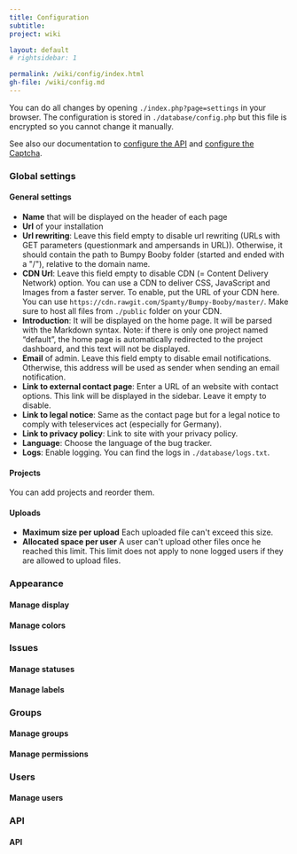 ```yaml
---
title: Configuration
subtitle: 
project: wiki

layout: default
# rightsidebar: 1

permalink: /wiki/config/index.html
gh-file: /wiki/config.md
---
```

You can do all changes by opening `./index.php?page=settings` in your browser. The configuration is stored in `./database/config.php` but this file is encrypted so you cannot change it manually.

See also our documentation to [configure the API]({{site.url}}/api/) and [configure the Captcha]({{site.url}}/wiki/captcha/).

### Global settings

#### General settings

 * __Name__ that will be displayed on the header of each page
 * __Url__ of your installation
 * __Url rewriting__: Leave this field empty to disable url rewriting (URLs with GET parameters (questionmark and ampersands in URL)). Otherwise, it should contain the path to Bumpy Booby folder (started and ended with a "/"), relative to the domain name.
 * __CDN Url__: Leave this field empty to disable CDN (= Content Delivery Network) option. You can use a CDN to deliver CSS, JavaScript and Images from a faster server. To enable, put the URL of your CDN here. You can use `https://cdn.rawgit.com/Spamty/Bumpy-Booby/master/`. Make sure to host all files from `./public` folder on your CDN.
 * __Introduction__: It will be displayed on the home page. It will be parsed with the Markdown syntax. Note: if there is only one project named “default”, the home page is automatically redirected to the project dashboard, and this text will not be displayed.
 * __Email__ of admin. Leave this field empty to disable email notifications. Otherwise, this address will be used as sender when sending an email notification.
 * __Link to external contact page__: Enter a URL of an website with contact options. This link will be displayed in the sidebar. Leave it empty to disable.
 * __Link to legal notice__: Same as the contact page but for a legal notice to comply with teleservices act (especially for Germany).
 * __Link to privacy policy__: Link to site with your privacy policy.
 * __Language__: Choose the language of the bug tracker.
 * __Logs__: Enable logging. You can find the logs in `./database/logs.txt`.

#### Projects

You can add projects and reorder them.

#### Uploads

 * __Maximum size per upload__ Each uploaded file can't exceed this size.
 * __Allocated space per user__ A user can't upload other files once he reached this limit. This limit does not apply to none logged users if they are allowed to upload files.

### Appearance

#### Manage display

#### Manage colors

### Issues

#### Manage statuses

#### Manage labels

### Groups

#### Manage groups

#### Manage permissions

### Users

#### Manage users

### API

#### API